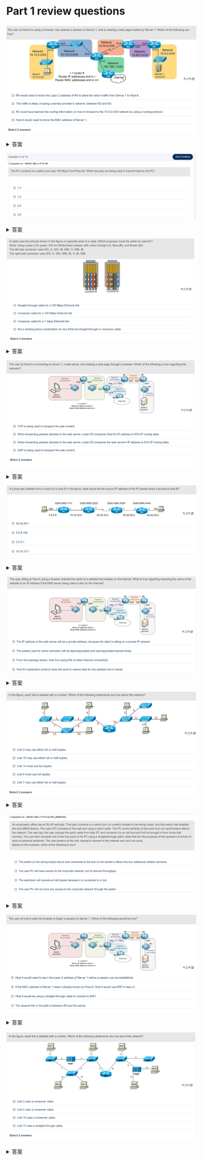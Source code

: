 # Part 1 review questions

![alt text](image.png)

<details>
  <summary>答案</summary>

Ans：1、3

> Explanation：Routers and other devices need to know the Layer 2 addresses of other devices on the same local network they want to communicate with. R5 needs the Layer 2 address of R4 to encapsulate and forward frames to R4. Leased lines, provided by service providers, often use serial interfaces to connect to the customers’ routers, similar to what is shown between R3 and R4. Between R2 and R3, only a LAN switch icon exists, so this equipment is most likely owned by the enterprise with no need to use a service provider's network.Routing protocols can be used for routers to learn and advertise routes with each other.Note finally, for the answer suggesting the PC1 needs to know the MAC address of server 1, it does not. Hosts need to know the MAC address of other hosts and routers in the same subnet, but not the MAC addresses of devices in other subnets.

</details>

![alt text](image-1.png)

<details>
  <summary>答案</summary>

Ans：2

> Explanation：10BASE-T and 100BASE-T use two pairs of wires in a UTP cable, one to transmit in each direction. For a PC or Router, the pair at pins 1 and 2 are for transmission while the pair at pins 3 and 6 are used for receiving. On a Switch, the reverse is true: the pair at pins 1 and 2 are for receiving while the pair at pins 3 and 6 are used for transmission.

</details>

![alt text](image-2.png)

<details>
  <summary>答案</summary>

Ans：2、3

> Explanation：10BASE-T and 100BASE-T use two pair, with the pair at pins 1,2 needing to be crossed to pins 3,6 to create a crossover cable. Those facts support one of the correct answers. Similarly, a 1000BASE-T crossover cable swaps the pair at pins 1,2 with the pair at pins 3,6. However, Gigabit Ethernet uses four pair, with the crossover cable requiring the swapping of the pair at pins 4,5 with the pair at pins 7,8. The figure shows all four pair swapped, showing the correct 1000BASE-T crossover cable pinout.The pinouts do not show a straight-through pinout, which would connect pin 1 to pin 1, pin 2 to pin 2, and so on.

</details>

![alt text](image-3.png)

<details>
  <summary>答案</summary>

Ans：1、3

> Explanation：Web browsers and servers use HTTP, and in turn HTTP uses TCP, not UDP (making one answer correct and one answer incorrect.)For the forwarding logic, note that the router will compare the packet's destination IP address to its routing table. Two answers mention packets going to the web server, so those packets would list the web server's address as the destination address, making one of those answers correct, and one incorrect.

</details>

![alt text](image-4.png)

<details>
  <summary>答案</summary>

Ans：2

> Explanation：When traffic is sent over an IP network, assuming NAT is not used, the source and destination IP addresses are not changed. Because of this, the source address would be host A’s IP address 5.5.5.100.

</details>

![alt text](image-5.png)

<details>
  <summary>答案</summary>

Ans：2

> Explanation：Because Host A is several networks away from the Internet, where the DNS server is, each router in the path will deencapsulate and then reencapsulate the DNS request each time it forwards it along the path. DNS server information can be dynamically configured on hosts (such as Host A) via the Dynamic Host Configuration Protocol (DHCP).If the server being resolved (name resolution) is a public server on the Internet, it will have a reachable public IPv4 address, and not a private address. The topology shows Gigabit Ethernet connectivity with switches and routers only, with no indication of DSL technology in use for Internet connectivity. Finally, note that the question states that the host connects to a web server, meaning that HTTP (or HTTPS) is used as the application layer protocol. Those protocols do not perform error recovery, instead relying on TCP as the transport layer protocol - a protocol that does do error recovery.

</details>

![alt text](image-6.png)

<details>
  <summary>答案</summary>

Ans：2、5

> Explanation:Links between PCs, switches, and between a PC and switch can use either full or half duplex for links at speeds of 1Gbps and slower. In contrast, note that any links connected to hubs must use half duplex because the hub requires the use of half duplex and CSMA/CD. Of course, when both devices on the ends of the link support full duplex, full duplex is preferred, but not required.

</details>

![alt text](image-7.png)

<details>
  <summary>答案</summary>

Ans：4

> Explanation:The cable between a hub and a switch would need to be a crossover cable in order to work. However, from the scenario, you know that the PC was working when connected directly to the switch port. That fact, along with the fact that the switch is not using auto-MDIX, means that the cable pinout of the cable from the switch to the PC is a straight-through cable. As a result, once the hub connects to the port, the hub will not be able to communicate with the switch, and the user PC will not have any access to the corporate network through the switch. Alternately, if the user had either (a) used a crossover patch cable, or (b) enabled auto-MDIX, then the hub would be able to communicate with the switch. At that point, the link would work at half duplex, and the throughput for the user might be reduced.

</details>

![alt text](image-8.png)

<details>
  <summary>答案</summary>

Ans：3

> Explanation：End devices like Host A use a straight-through cable to connect to a switch. (A router would also use a straight-through cable to connect to a switch). Every device, when forwarding traffic over an Ethernet-type connection will encapsulate and include in the frame the Layer 2 MAC address of the next device in the path. If the Layer 2 address isn’t known, IPv4 protocol will use ARP (Address Resolution Protocol) to request and learn it.Host A doesn’t need to learn any Layer 2 MAC addresses for devices in remote IP networks. Host A would need to know the MAC address of its default gateway (R1) and could use ARP to learn the local router’s MAC address if not already in the ARP cache on Host A. With the labeling in the topology, all the Ethernet is running at Gigabit speed. The serial connection, which is a leased line, is usually much slower than the high-speed Ethernet. If there is a network slow point regarding bandwidth, it would be the serial link between R3 and R4.

</details>

![alt text](image-9.png)

<details>
  <summary>答案</summary>

Ans：1、4

> Explanation:Ethernet requires crossover cables between devices that use the same UTPpinouts - for instance, links between pairs of PCs, pairs of routers, and pairs of switches. (Hubs act like switches in terms of Ethernet cabling.) PCs, routers, and wireless APs use the same Ethernet pinouts, opposite from switches.Ethernet requires straight-through cables between devices that use opposite pinouts - for instance, for links between a PC and switch or between a router and switch.
